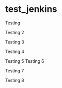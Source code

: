 # test_jenkins

Testing

Testing 2

Testing 3

Testing 4

Testing 5
Testing 6

Testing 7

Testing 8
